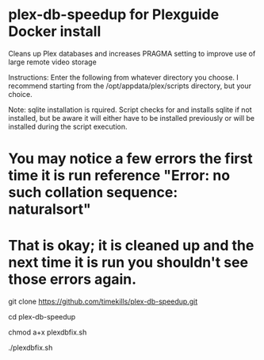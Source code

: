 # plex-db-speedup for Plexguide Docker install
Cleans up Plex databases and increases PRAGMA setting to improve use of large remote video storage

Instructions: Enter the following from whatever directory you choose.
I recommend starting from the /opt/appdata/plex/scripts directory, but your choice.

Note: sqlite installation is rquired. Script checks for and installs sqlite if not installed, but be aware it will either have to be installed previously or will be installed during the script execution.

# You may notice a few errors the first time it is run reference "Error: no such collation sequence: naturalsort"

# That is okay; it is cleaned up and the next time it is run you shouldn't see those errors again.

git clone https://github.com/timekills/plex-db-speedup.git

cd plex-db-speedup

chmod a+x plexdbfix.sh

./plexdbfix.sh 

